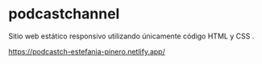 # podcastchannel
Sitio web estático responsivo utilizando únicamente código HTML y CSS .

https://podcastch-estefania-pinero.netlify.app/
